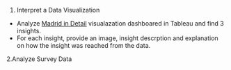 1. Interpret a Data Visualization
* Analyze [Madrid in Detail]([#madrid-in-detail.twbx](https://github.com/Lameer-sh20/Udacity-Marketing-Analytics-Nanodegree/blob/1812168e68a0df8fecb3c5cda7869d51816bbfa4/1.Introduction%20to%20Data%20Analysis/madrid-in-detail.twbx)) visualazation dashboared in Tableau and find 3 insights.
* For each insight, provide an image, insight descrption and explanation on how the insight was reached from the data.  

2.Analyze Survey Data
